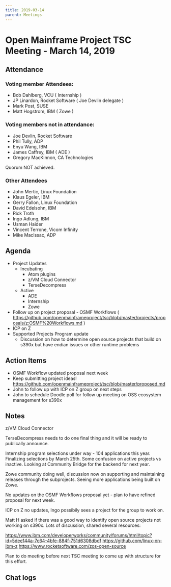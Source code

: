 ```yaml
---
title: 2019-03-14
parent: Meetings
---
```

# Open Mainframe Project TSC Meeting - March 14, 2019

## Attendance

### Voting member Attendees:

* Bob Dahlberg, VCU ( Internship )
* JP Linardon, Rocket Software ( Joe Devlin delegate )
* Mark Post, SUSE
* Matt Hogstrom, IBM ( Zowe )

### Voting members not in attendance:

* Joe Devlin, Rocket Software
* Phil Tully, ADP
* Enyu Wang, IBM
* James Caffrey, IBM ( ADE )
* Gregory MacKinnon, CA Technologies

Quorum NOT achieved.

### Other Attendees

* John Mertic, Linux Foundation
* Klaus Egeler, IBM
* Gerry Fallon, Linux Foundation
* David Edelsohn, IBM
* Rick Troth
* Ingo Adlung, IBM
* Usman Haider
* Vincent Terrone, Vicom Infinity
* Mike MacIssac, ADP

## Agenda

* Project Updates
  * Incubating
    * Atom plugins
    * z/VM Cloud Connector
    * TerseDecompress
  * Active
    * ADE
    * Internship
    * Zowe
* Follow up on project proposal - OSMF Workflows ( https://github.com/openmainframeproject/tsc/blob/master/projects/proposals/z:OSMF%20Workflows.md )
* ICP on Z
* Supported Projects Program update
  * Discussion on how to determine open source projects that build on s390x but have endian issues or other runtime problems

## Action Items

- OSMF Workflow updated proposal next week
- Keep submitting project ideas! https://github.com/openmainframeproject/tsc/blob/master/proposed.md
- John to follow up with ICP on Z group on next steps
- John to schedule Doodle poll for follow up meeting on OSS ecosystem management for s390x

## Notes

z/VM Cloud Connector

TerseDecompress needs to do one final thing and it will be ready to publically announce.

Internship program selections under way - 104 applications this year. Finalizing selections by March 25th. Some confusion on active projects vs inactive. Looking at Community Bridge for the backend for next year.

Zowe community doing well, discussion now on supporting and maintaining releases through the subprojects. Seeing more applications being built on Zowe.

No updates on the OSMF Workflows proposal yet - plan to have refined proposal for next week.

ICP on Z no updates, Ingo possibily sees a project for the group to work on.

Matt H asked if there was a good way to identify open source projects not working on s390x. Lots of discussion, shared several resources:

https://www.ibm.com/developerworks/community/forums/html/topic?id=5dee144a-7c64-4bfe-884f-751d6308dbdf
https://github.com/linux-on-ibm-z
https://www.rocketsoftware.com/zos-open-source

Plan to do meeting before next TSC meeting to come up with structure for this effort.

## Chat logs

